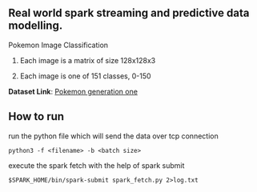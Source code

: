 ## Real world spark streaming and predictive data modelling.
Pokemon Image Classification

1. Each image is a matrix of size 128x128x3

2. Each image is one of 151 classes, 0-150


**Dataset Link**: [Pokemon generation one](https://drive.google.com/drive/folders/10Ys7jqesPfChrAahi4y6rw7FDCGPFFA0)

## How to run
run the python file which will send the data over tcp connection

```python3 -f <filename> -b <batch size>```

execute the spark fetch with the help of spark submit

```$SPARK_HOME/bin/spark-submit spark_fetch.py 2>log.txt```
